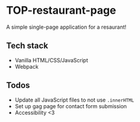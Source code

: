 # TOP-restaurant-page

A simple single-page application for a resaurant!

## Tech stack

- Vanilla HTML/CSS/JavaScript
- Webpack

## Todos

- Update all JavaScript files to not use `.innerHTML`
- Set up gag page for contact form submission
- Accessibility <3
